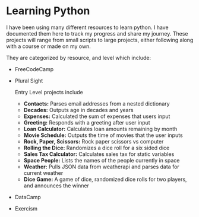 # Learning Python
I have been using many different resources to learn python. I have documented them here to track my progress and share my journey. These projects will range from small scripts to large projects, either following along with a course or made on my own. 

They are categorized by resource, and level which include:
- FreeCodeCamp
- Plural Sight
    
    Entry Level projects include
    - **Contacts:** Parses email addresses from a nested dictionary
    - **Decades:** Outputs age in decades and years 
    - **Expenses:** Calculated the sum of expenses that users input
    - **Greeting:** Responds with a greeting after user input
    - **Loan Calculator:** Calculates loan amounts remaining by month
    - **Movie Schedule:** Outputs the time of movies that the user inputs
    - **Rock, Paper, Scissors:** Rock paper scissors vs computer
    - **Rolling the Dice:** Randomizes a dice roll for a six sided dice
    - **Sales Tax Calculator:** Calculates sales tax for static variables
    - **Space People:** Lists the names of the people currently in space
    - **Weather:** Pulls JSON data from weatherapi and parses data for current weather 
    - **Dice Game:** A game of dice, randomized dice rolls for two players, and announces the winner

- DataCamp
- Exercism
